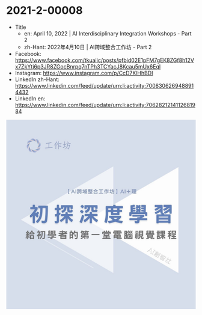 # 2021-2-00008

* Title
  * en: April 10, 2022 | AI Interdisciplinary Integration Workshops - Part 2
  * zh-Hant: 2022年4月10日 | AI跨域整合工作坊 - Part 2
* Facebook: <https://www.facebook.com/tkuaiic/posts/pfbid02E1pFM7gEK8ZGf8h12Vx7ZkYtj6p3JR8ZGocBnrpq7nTPh3TCYacJ8Kcau5mUx6Eql>
* Instagram: <https://www.instagram.com/p/CcD7KlHhBDI>
* LinkedIn zh-Hant: <https://www.linkedin.com/feed/update/urn:li:activity:7008306269488914432>
* LinkedIn en: <https://www.linkedin.com/feed/update/urn:li:activity:7062821214112681984>

![main image in zh-Hant](./2021-2-00008_zh-hant.jpg)
